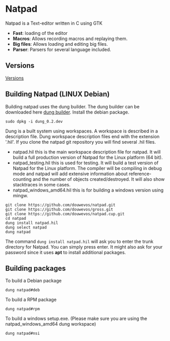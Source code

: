 # Natpad

Natpad is a Text-editor written in C using GTK

* **Fast**: loading of the editor
* **Macros**: Allows recording macros and replaying them.
* **Big files**: Allows loading and editing big files.
* **Parser**: Parsers for several language included.

## Versions

[Versions](https://github.com/natpad/VERSIONS.md)

## Building Natpad (LINUX Debian)

Building natpad uses the dung builder. The dung builder can be downloaded here [dung builder](https://github.com/douwevos/dung/releases/download/0.2/dung_0.2.deb). Install the debian package.

```
sudo dpkg -i dung_0.2.dev
```

Dung is a built system using workspaces. A workspace is described in a description file. Dung workspace description files end with the extension '.hil'. If you clone the natpad git repository you will find several .hil files. 

* natpad.hil this is the main workspace description file for natpad. It will build a full production version of Natpad for the Linux platform (64 bit).
* natpad_testing.hil this is used for testing. It will build a test version of Natpad for the Linux platform. The compiler will be compiling in debug mode and natpad will add extensive information about reference-counting and the number of objects created/destroyed. It will also show stacktraces in some cases.
* natpad_windows_amd64.hil this is for building a windows version using mingw. 

```
git clone https://github.com/douwevos/natpad.git
git clone https://github.com/douwevos/gross.git
git clone https://github.com/douwevos/natpad.cup.git 
cd natpad
dung install natpad.hil
dung select natpad
dung natpad
```

The command ```dung install natpad.hil``` will ask you to enter the trunk directory for Natpad. You can simply press enter. It might also ask for your password since it uses **apt** to install additional packages.

## Building packages

To build a Debian package

```
dung natpad#deb
```

To build a RPM package

```
dung natpad#rpm
```

To build a windows setup.exe. (Please make sure you are using the natpad_windows_amd64 dung workspace)

```
dung natpad#nsi
```

